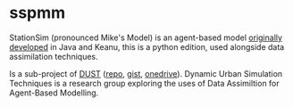 # sspmm
StationSim (pronounced Mike's Model) is an agent-based model [originally developed](https://github.com/nickmalleson/keanu-post-hackathon/tree/stationSim/keanu-examples/stationSim/src/main/java/StationSim) in Java and Keanu, this is a python edition, used alongside data assimilation techniques.

Is a sub-project of [DUST](https://dust.leeds.ac.uk/) ([repo](https://github.com/Urban-Analytics/dust/), [gist](https://urban-analytics.github.io/dust/), [onedrive](https://leeds365-my.sharepoint.com/personal/geonsm_leeds_ac_uk/_layouts/15/onedrive.aspx)).  Dynamic Urban Simulation Techniques is a research group exploring the uses of Data Assimiltion for Agent-Based Modelling.
